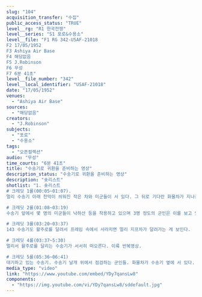 ```yaml
---
slug: "104"
acquisition_transfer: "수집"
public_access_status: "TRUE"
level__rg: "R1 한국전쟁"
level__series: "S1 포로&수용소"
level__file: "F1 RG 342-USAF-21018
F2 17/05/1952
F3 Ashiya Air Base
F4 해당없음 
F5 J.Robinson
F6 무성
F7 6분 41초"
level__file_number: "342"
level__local_identifier: "USAF-21018"
date: "17/05/1952"
venues: 
  - "Ashiya Air Base"
sources: 
  - "해당없음"
creators: 
  - "J.Robinson"
subjects: 
  - "포로"
  - "수용소"
tags: 
  - "오픈컬렉션"
audio: "무성"
time_courts: "6분 41초"
title: "수송기로 귀환을 준비하는 영상"
description_status: "수송기로 귀환을 준비하는 영상"
description: "숏리스트"
shotlist: "1. 숏리스트
# 크레딧 1롤(00:05~01:07). 
멀리 수송기 아래 천막이 씌워진 작은 차와 미군들이 서 있다. 그 뒤로 기다란 화물차가 지나간다. 수송기 아래로 받침대가 대어져 있고 천막차를 미군들이 밀어서 수송기에 올리고 있다. 원경으로 지프차가 수송기 안으로 들어가고 있다. 

# 크레딧 2롤(01:08~03:19) 
수송기 앞에서 몇 명의 미군들이 낙하산 등을 착용하고 있으며 3명 정도의 군인은 이를 보고 있다. 낙하산을 착용한 군인들이 일렬로 수송기 안으로 들어가면 수송기가 움직이기 시작한다. 다른 수송기에도 지프차가 안으로 들어가고 프로펠라가 천천히 가동되기 시작한다. 156이라고 씌여진 수송기가 활주로를 달려나간다.  

# 크레딧 3롤(03:20~03:37)
143 수송기도 활주로를 달려서 프레임 속에서 사라지면 멀리 지프차가 달려가는 게 보인다.

# 크레딧 4롤(03:37~5:30)
멀리서 활주로를 달리는 수송기가 서서히 떠오른다. 이륙 반복영상. 

# 크레딧 5롤(05:36~06:41)
대기하고 있는 수송기. 수송기 날개 위에서 점검하는 군인들. 화물차가 수송기 옆에 서 있다. 수송기 날개에서 포즈를 잡고 있는 군인. 수송기에 주유하는 군인. "
media_type: "video"
link: "https://www.youtube.com/embed/YDy7qansLw8"
components: 
  - "https://img.youtube.com/vi/YDy7qansLw8/sddefault.jpg"
---
```

